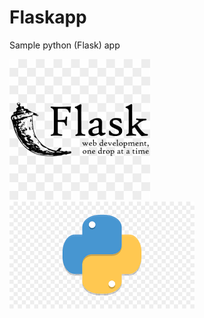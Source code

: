 # Flaskapp
Sample python (Flask) app

![Alt text](img/Flask.png?raw=true "Title")![Alt text](img/python.png?raw=true "Title")